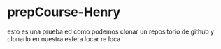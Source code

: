# prepCourse-Henry
esto es una prueba ed como podemos clonar un repositorio de github y clonarlo en nuestra esfera locar re loca
